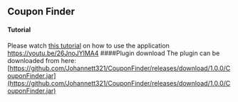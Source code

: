 ## Coupon Finder
#### Tutorial
Please watch [this tutorial](https://youtu.be/26JnoJYlMA4) on how to use the application
https://youtu.be/26JnoJYlMA4
####Plugin download
The plugin can be downloaded from here: [https://github.com/Johannett321/CouponFinder/releases/download/1.0.0/CouponFinder.jar](https://github.com/Johannett321/CouponFinder/releases/download/1.0.0/CouponFinder.jar)